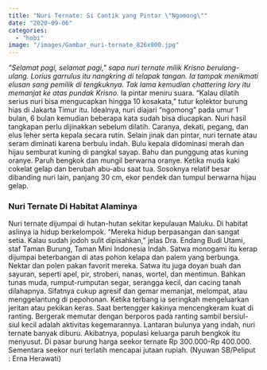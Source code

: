 ```yaml
---
title: "Nuri Ternate: Si Cantik yang Pintar \"Ngomong\""
date: "2020-09-06"
categories: 
  - "hobi"
image: "/images/Gambar_nuri-ternate_826x800.jpg"
---
```


_"Selamat pagi, selamat pagi," sapa nuri ternate milik Krisno berulang-ulang. Lorius garrulus itu nangkring di telapak tangan. Ia tampak menikmati elusan sang pemilik di tengkuknya. Tak lama kemudian chattering lory itu memanjat ke atas pundak Krisno._ Ia pintar meniru suara. “Kalau dilatih serius nuri bisa mengucapkan hingga 10 kosakata,” tutur kolektor burung hias di Jakarta Timur itu. Idealnya, nuri diajari “ngomong” pada umur 1 bulan, 6 bulan kemudian beberapa kata sudah bisa diucapkan. Nuri hasil tangkapan perlu dijinakkan sebelum dilatih. Caranya, dekati, pegang, dan elus leher serta kepala secara rutin. Selain jinak dan pintar, nuri ternate atau seram diminati karena berbulu indah. Bulu kepala didominasi merah dan hijau semburat kuning di pangkal sayap. Bahu dan punggung atas kuning oranye. Paruh bengkok dan mungil berwarna oranye. Ketika muda kaki cokelat gelap dan berubah abu-abu saat tua. Sosoknya relatif besar dibanding nuri lain, panjang 30 cm, ekor pendek dan tumpul berwarna hijau gelap.

### Nuri Ternate Di Habitat Alaminya

Nuri ternate dijumpai di hutan-hutan sekitar kepulauan Maluku. Di habitat aslinya ia hidup berkelompok. “Mereka hidup berpasangan dan sangat setia. Kalau sudah jodoh sulit dipisahkan,” jelas Dra. Endang Budi Utami, staf Taman Burung, Taman Mini Indonesia Indah. Satwa monogami itu kerap dijumpai beterbangan di atas pohon kelapa dan palem yang berbunga. Nektar dan polen pakan favorit mereka. Satwa itu juga doyan buah dan sayuran, seperti apel, pir, stroberi, nanas, wortel, dan mentimun. Bahkan tunas muda, rumput-rumputan segar, serangga kecil, dan cacing tanah dilahapnya. Sifatnya cukup agresif dan gemar memanjat, melompat, atau menggelantung di pepohonan. Ketika terbang ia seringkah mengeluarkan jeritan atau pekikan keras. Saat bertengger kakinya mencengkeram kuat di ranting. Bergerak memutar dengan berporos pada ranting sambil bersiul-siul kecil adalah aktivitas kegemarannya. Lantaran bulunya yang indah, nuri ternate banyak diburu. Akibatnya, populasi keluarga paruh bengkok itu menyusut. Di pasar burung harga seekor ternate Rp 300.000-Rp 400.000. Sementara seekor nuri terlatih mencapai jutaan rupiah. (Nyuwan SB/Peliput : Erna Herawati)
